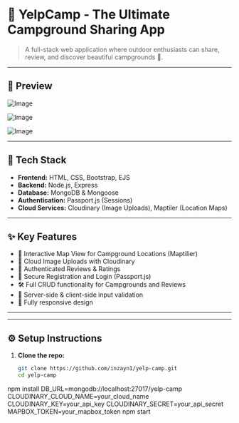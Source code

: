 # 🌲 YelpCamp - The Ultimate Campground Sharing App


> A full-stack web application where outdoor enthusiasts can share, review, and discover beautiful campgrounds 🌄.

---

 


## 📸 Preview
![Image](https://github.com/user-attachments/assets/e71f0dfe-c184-468d-8d19-1553fb303698)

![Image](https://github.com/user-attachments/assets/13edaf13-f265-49f1-8c4d-208d25e65360)

![Image](https://github.com/user-attachments/assets/db7c4344-3621-4db9-ac1a-429ef7282c86)



---

## 🧰 Tech Stack

- **Frontend:** HTML, CSS, Bootstrap, EJS
- **Backend:** Node.js, Express
- **Database:** MongoDB & Mongoose
- **Authentication:** Passport.js (Sessions)
- **Cloud Services:** Cloudinary (Image Uploads), Maptiler (Location Maps)

---

## ✨ Key Features

- 🧭 Interactive Map View for Campground Locations (Maptilier)
- 📸 Cloud Image Uploads with Cloudinary
- 🧾 Authenticated Reviews & Ratings
- 🔐 Secure Registration and Login (Passport.js)
- 🛠 Full CRUD functionality for Campgrounds and Reviews
- 🧼 Server-side & client-side input validation
- 📱 Fully responsive design

---


---

## ⚙️ Setup Instructions

1. **Clone the repo:**
   ```bash
   git clone https://github.com/inzayn1/yelp-camp.git
   cd yelp-camp
npm install
DB_URL=mongodb://localhost:27017/yelp-camp
CLOUDINARY_CLOUD_NAME=your_cloud_name
CLOUDINARY_KEY=your_api_key
CLOUDINARY_SECRET=your_api_secret
MAPBOX_TOKEN=your_mapbox_token
npm start


